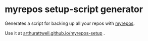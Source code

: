 # myrepos setup-script generator

Generates a script for backing up all your repos with [myrepos](http://myrepos.branchable.com/).

Use it at [arthurattwell.github.io/myrepos-setup](http://arthurattwell.github.io/myrepos-setup)
.
